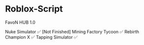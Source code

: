 # Roblox-Script

FavoN HUB 1.0

Nuke Simulator ✅ [Not Finished]
Mining Factory Tycoon ✅
Rebirth Champion X ✅
Tapping Simulator ✅
